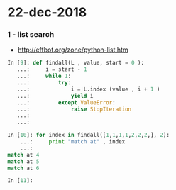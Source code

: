 # 22-dec-2018

### 1 - list search

- http://effbot.org/zone/python-list.htm

```python
In [9]: def findall(L , value, start = 0 ):
   ...:     i = start - 1
   ...:     while 1:
   ...:         try:
   ...:             i = L.index (value , i + 1 )
   ...:             yield i
   ...:         except ValueError:
   ...:             raise StopIteration
   ...:         
   ...:         

In [10]: for index in findall([1,1,1,1,2,2,2,], 2):
    ...:     print "match at" , index
    ...:     
match at 4
match at 5
match at 6

In [11]: 
```
